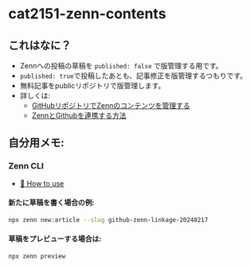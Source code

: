 # cat2151-zenn-contents

## これはなに？
- Zennへの投稿の草稿を `published: false` で版管理する用です。
- `published: true`で投稿したあとも、記事修正を版管理するつもりです。
- 無料記事をpublicリポジトリで版管理します。
- 詳しくは:
    - [GitHubリポジトリでZennのコンテンツを管理する](https://zenn.dev/zenn/articles/connect-to-github)
    - [ZennとGithubを連携する方法](https://zenn.dev/eguchi244_dev/articles/github-zenn-linkage-20230501)

## 自分用メモ:
### Zenn CLI
* [📘 How to use](https://zenn.dev/zenn/articles/zenn-cli-guide)

#### 新たに草稿を書く場合の例:
```sh
npx zenn new:article --slug github-zenn-linkage-20240217
```

#### 草稿をプレビューする場合は:
```sh
npx zenn preview
```

